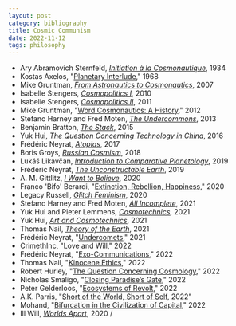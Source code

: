 ```yaml
---
layout: post
category: bibliography
title: Cosmic Communism
date: 2022-11-12
tags: philosophy
---
```


* Ary Abramovich Sternfeld, [*Initiation à la Cosmonautique*](https://en.wikipedia.org/wiki/Ary_Abramovich_Sternfeld), 1934
* Kostas Axelos, "[Planetary Interlude](https://www.jstor.org/stable/i347869)," 1968
* Mike Gruntman, [*From Astronautics to Cosmonautics*](https://books.google.ca/books/about/From_Astronautics_to_Cosmonautics.html?id=0lpTmrl-D1cC), 2007
* Isabelle Stengers, [*Cosmopolitics I*](https://www.upress.umn.edu/book-division/books/cosmopolitics-i), 2010
* Isabelle Stengers, [*Cosmopolitics II*](https://www.upress.umn.edu/book-division/books/cosmopolitics-ii), 2011
* Mike Gruntman, "[Word Cosmonautics: A History](http://astronauticsnow.com/mg_pubs/2012_gruntman_iac-cosmonautics.pdf)," 2012
* Stefano Harney and Fred Moten, [*The Undercommons*](https://www.minorcompositions.info/?p=516), 2013
* Benjamin Bratton, [*The Stack*](https://mitpress.mit.edu/9780262029575/the-stack/), 2015
* Yuk Hui, [*The Question Concerning Technology in China*](https://mitpress.mit.edu/9780995455009/the-question-concerning-technology-in-china/), 2016
* Frédéric Neyrat, [*Atopias*](https://www.fordhampress.com/9780823277568/atopias/), 2017
* Boris Groys, [*Russian Cosmism*](https://mitpress.mit.edu/9780262037433/russian-cosmism/), 2018
* Lukáš Likavčan, [*Introduction to Comparative Planetology*](https://www.likavcan.com/articles/introduction-to-comparative-planetology), 2019
* Frédéric Neyrat, [*The Unconstructable Earth*](https://www.fordhampress.com/9780823282579/the-unconstructable-earth/), 2019
* A. M. Gittlitz, [*I Want to Believe*](https://www.plutobooks.com/9781786806208/i-want-to-believe/), 2020
* Franco 'Bifo' Berardi, "[Extinction, Rebellion, Happiness](https://illwill.com/extinction-rebellion-happiness)," 2020
* Legacy Russell, [*Glitch Feminism*](https://www.versobooks.com/books/3668-glitch-feminism), 2020
* Stefano Harney and Fred Moten, [*All Incomplete*](https://www.minorcompositions.info/?p=1032), 2021
* Yuk Hui and Pieter Lemmens, [*Cosmotechnics*](https://www.routledge.com/Cosmotechnics-For-a-Renewed-Concept-of-Technology-in-the-Anthropocene/Hui-Lemmens/p/book/9780367769369), 2021
* Yuk Hui, [*Art and Cosmotechnics*](https://www.e-flux.com/books/327526/art-and-cosmotechnics/), 2021
* Thomas Nail, [*Theory of the Earth*](https://www.sup.org/books/title/?id=33107), 2021
* Frédéric Neyrat, "[Undercomets](https://illwill.com/undercomets)," 2021
* CrimethInc, "Love and Will," 2022
* Frédéric Neyrat, "[Exo-Communications](https://illwill.com/exo-communications)," 2022
* Thomas Nail, "[Kinocene Ethics](https://illwill.com/kinocene-ethics)," 2022
* Robert Hurley, "[The Question Concerning Cosmology](https://illwill.com/the-question-concerning-cosmology)," 2022
* Nicholas Smaligo, "[Closing Paradise’s Gate](https://illwill.com/closing-paradises-gate)," 2022
* Peter Gelderloos, "[Ecosystems of Revolt](https://illwill.com/ecosystems-of-revolt)," 2022
* A.K. Parris, "[Short of the World, Short of Self](https://illwill.com/short-of-the-world-short-of-self), 2022"
* Mohand, "[Bifurcation in the Civilization of Capital](https://illwill.com/bifurcation)," 2022
* Ill Will, [*Worlds Apart*](https://illwill.com/series/worlds-apart), 2020 /
